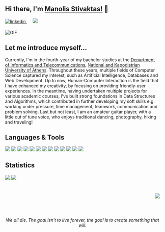 <h2> Hi there, I'm <a href="http://users.uoa.gr/~sdi1700152/">Manolis Stivaktas!</a> 👋</h2>

<p>
<a href="https://www.linkedin.com/in/manolis-stivaktas-2481291bb/" target="_blank">
<img src=https://img.shields.io/badge/linkedin-%231E77B5.svg?&style=for-the-badge&logo=linkedin&logoColor=white alt=linkedin style="margin-bottom: 5px;" />
</a>&nbsp;&nbsp;&nbsp;&nbsp;
<a href="mailto:manolis.stivaktas@gmail.com"><img src="https://img.shields.io/badge/Gmail-D14836?style=for-the-badge&logo=gmail&logoColor=white" /></a>&nbsp;&nbsp;&nbsp;&nbsp;
</p>

<img alt="GIF" src="https://media.giphy.com/media/13HgwGsXF0aiGY/giphy.gif" />

<h2>Let me introduce myself...</h2>

Currently, I'm in the fourth-year of my bachelor studies at the <a href="https://www.di.uoa.gr/en" target="_blank">Department of Informatics and Telecommunications</a>, <a href="https://en.uoa.gr/" target="_blank">National and Kapodistrian University of Athens</a>.
Throughout these years, multiple fields of Computer Science captured my interest, such as Artificial Intelligence, Databases and Web Development. Up to now, Human-Computer Interaction is the field that I have enhanced my creativity, by focusing on providing friendly-user experiences. In the meantime, having undertaken multiple projects for various academic courses, I've built strong foundations in Data Structures and Algorithms, which contributed in further developing my soft skills e.g. working under pressure, time management, teamwork, communication and problem solving. Last but not least, I am an amateur guitar player, with a little out of tune voice, who enjoys traditional dancing, photography, hiking and traveling! 

<h2>Languages & Tools </h2>
<p>
  <a src="#"><img src="https://img.icons8.com/color/48/000000/c.png"/></a>
  <a src="#"><img src="https://img.icons8.com/color/48/000000/c-plus-plus-logo.png"/></a>
  <a src="#"><img src="https://img.icons8.com/color/48/000000/python.png"/></a>
  <a src="#"><img src="https://img.icons8.com/color/48/000000/java.png"/></a>
  <a src="#"><img src="https://img.icons8.com/color/48/000000/css3.png"/></a>
  <a src="#"><img src="https://img.icons8.com/color/48/000000/html-5.png"/></a>
  <a src="#"><img src="https://img.icons8.com/color/48/000000/php.png"/></a>
  <a src="#"><img src="https://img.icons8.com/color/48/000000/mysql-logo.png"/></a>
  <a src="#"><img src="https://img.icons8.com/color/48/000000/git--v1.png"/></a>
  <a src="#"><img src="https://img.icons8.com/color/48/000000/github--v1.png"/></a>
  <a src="#"><img src="https://img.icons8.com/color/48/000000/markdown.png"/></a>
  <a src="#"><img src="https://img.icons8.com/color/48/000000/visual-studio.png"/></a>
  <a src="https://visualstudio.microsoft.com/"><img src="https://img.icons8.com/color/48/000000/linux.png"/></a>
</p>

<h2>Statistics</h2>
<p>
<a href="https://github.com/mansstiv/github-readme-stats">
  <img align="center" src="https://github-readme-stats.vercel.app/api?username=mansstiv&hide=stars,issues&count_private=true&show_icons=true&theme=dark"/>
</a>
<a href="https://github.com/mansstiv/github-readme-stats">
  <img align="center" src="https://github-readme-stats.vercel.app/api/top-langs/?username=mansstiv&layout=compact&theme=dark" />
</a>
 </p>
<br>
<p align="right">
<img src="https://badges.pufler.dev/Visitors/mansstiv/mansstiv?color=purple&logo=github" />
</p>
<br>
<br>
<p align="center">
  <i>We all die. The goal isn't to live forever, the goal is to create something that will.</i>
</p>
<!--
source code from:
https://github.com/kautukkundan/Awesome-Profile-README-templates
-->
